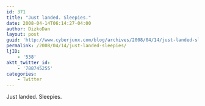 ```yaml
---
id: 371
title: "Just landed. Sleepies."
date: 2008-04-14T06:14:27-04:00
author: DizkoDan
layout: post
guid: 'http://www.cyberjunx.com/blog/archives/2008/04/14/just-landed-sleepies/'
permalink: /2008/04/14/just-landed-sleepies/
ljID:
    - '538'
aktt_twitter_id:
    - '788745255'
categories:
    - Twitter
---
```


Just landed. Sleepies.
